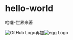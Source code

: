 # hello-world
哈囉-世界來著

![GitHub Logo](http://www.thedrinksbusiness.com/wordpress/wp-content/uploads/archive/images/stories/Features/egg.jpg)再加![egg Logo](http://authoritynutrition.com/wp-content/uploads/2013/07/chicken-and-egg-smaller.jpg)
